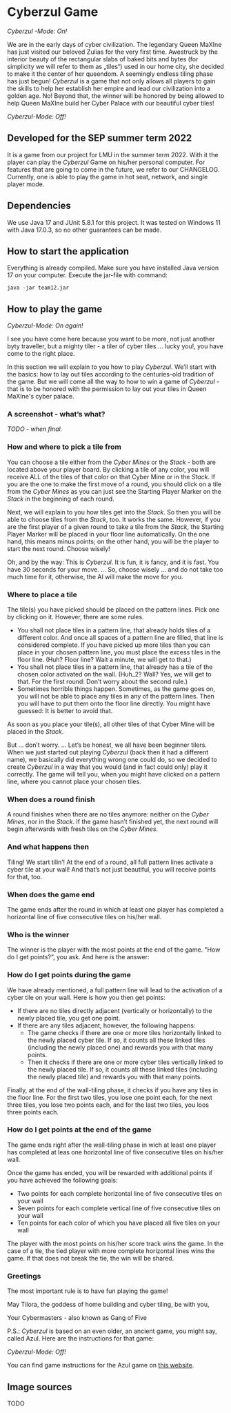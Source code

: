 # Cyberzul Game

_Cyberzul -Mode: On!_

We are in the early days of cyber civilization. The legendary Queen MaXIne has just visited our beloved Zulias for the very first time. 
Awestruck by the interior beauty of the rectangular slabs of baked bits and bytes (for simplicity we will refer to them as „tiles“) used in our home city, she decided to make it the center of her queendom. 
A seemingly endless tiling phase has just begun! _Cyberzul_ is a game that not only allows all players to gain the skills to help her establish her empire and lead our civilization into a golden age.
No! Beyond that, the winner will be honored by being allowed to help Queen MaXIne build her Cyber Palace with our beautiful cyber tiles!

_Cyberzul-Mode: Off!_

## Developed for the SEP summer term 2022 

It is a game from our project for LMU in the summer term 2022. With it the player can play the _Cyberzul_ Game on his/her
personal computer. For features that are going to come in the future, we refer to our CHANGELOG. Currently, one is able to play the game in hot seat, network, and single player mode. 

## Dependencies

We use Java 17 and JUnit 5.8.1 for this project. It was tested on Windows 11 with Java 17.0.3, so no other guarantees
can be made.

## How to start the application

Everything is already compiled. Make sure you have installed Java version 17 on your computer. Execute the jar-file with
command:

`java -jar team12.jar`

## How to play the game

_Cyberzul-Mode: On again!_

I see you have come here because you want to be more, not just another byty traveller, but a mighty tiler - a tiler of cyber tiles … lucky you!, you have come to the right place.

In this section we will explain to you how to play _Cyberzul_. We’ll start with the basics: how to lay out tiles according to the centuries-old tradition of the game. But we will come all the way to how to win a game of _Cyberzul_ - that is to be honored with the permission to lay out your tiles in Queen MaXIne's cyber palace.

### A screenshot - what’s what?

*TODO - when final.*

### How and where to pick a tile from

You can choose a tile either from the _Cyber Mines_ or the _Stack_ - both are located above your player board. By clicking a tile of any color, you will receive ALL of the tiles of that color on that Cyber Mine or in the _Stack_. If you are the one to make the first move of a round, you should click on a tile from the _Cyber Mines_ as you can just see the Starting Player Marker on the _Stack_ in the beginning of each round.

Next, we will explain to you how tiles get into the _Stack_. So then you will be able to choose tiles from the _Stack_, too. It works the same. However, if you are the first player of a given round to take a tile from the _Stack_, the Starting Player Marker will be placed in your floor line automatically. On the one hand, this means minus points; on the other hand, you will be the player to start the next round. Choose wisely!

Oh, and by the way: This is _Cyberzul_. It is fun, it is fancy, and it is fast. You have 30 seconds for your move. … So, choose wisely … and do not take too much time for it, otherwise, the AI will make the move for you.

### Where to place a tile

The tile(s) you have picked should be placed on the pattern lines. Pick one by clicking on it. However, there are some rules.

- You shall not place tiles in a pattern line, that already holds tiles of a different color. And once all spaces of a pattern line are filled, that line is considered complete. If you have picked up more tiles than you can place in your chosen pattern line, you must place the excess tiles in the floor line. (Huh? Floor line? Wait a minute, we will get to that.)
- You shall not place tiles in a pattern line, that already has a tile of the chosen color activated on the wall. (Huh_2? Wall? Yes, we will get to that. For the first round: Don’t worry about the second rule.)
- Sometimes horrible things happen. Sometimes, as the game goes on, you will not be able to place any tiles in any of the pattern lines. Then you will have to put them onto the floor line directly. You might have guessed: It is better to avoid that.

As soon as you place your tile(s), all other tiles of that Cyber Mine will be placed in the _Stack_.

But … don’t worry. … Let’s be honest, we all have been beginner tilers. When we just started out playing _Cyberzul_ (back then it had a different name), we basically did everything wrong one could do, so we decided to create _Cyberzul_ in a way that you would (and in fact could only) play it correctly. The game will tell you, when you might have clicked on a pattern line, where you cannot place your chosen tiles.

### When does a round finish

A round finishes when there are no tiles anymore: neither on the _Cyber Mines_, nor in the _Stack_. If the game hasn’t finished yet, the next round will begin afterwards with fresh tiles on the _Cyber Mines_.

### And what happens then

Tiling! We start tilin’! At the end of a round, all full pattern lines activate a cyber tile at your wall! And that’s not just beautiful, you will receive points for that, too.

### When does the game end

The game ends after the round in which at least one player has completed a horizontal line of five consecutive tiles on his/her wall.

### Who is the winner

The winner is the player with the most points at the end of the game. "How do I get points?“, you ask. And here is the answer:

### How do I get points during the game

We have already mentioned, a full pattern line will lead to the activation of a cyber tile on your wall. Here is how you then get points:

- If there are no tiles directly adjacent (vertically or horizontally) to the newly placed tile, you get one point.
- If there are any tiles adjacent, however, the following happens:
  - The game checks if there are one or more tiles horizontally linked to the newly placed cyber tile. If so, it counts all these linked tiles (including the newly placed one) and rewards you with that many points.
  - Then it checks if there are one or more cyber tiles vertically linked to the newly placed tile. If so, it counts all these linked tiles (including the newly placed tile) and rewards you with that many points.

Finally, at the end of the wall-tiling phase, it checks if you have any tiles in the floor line. For the first two tiles, you lose one point each, for the next three tiles, you lose two points each, and for the last two tiles, you loos three points each.

### How do I get points at the end of the game

The game ends right after the wall-tiling phase in wich at least one player has completed at leas one horizontal line of five consecutive tiles on his/her wall.

Once the game has ended, you will be rewarded with additional points if you have achieved the following goals:

- Two points for each complete horizontal line of five consecutive tiles on your wall
- Seven points for each complete vertical line of five consecutive tiles on your wall
- Ten points for each color of which you have placed all five tiles on your wall

The player with the most points on his/her score track wins the game. In the case of a tie, the tied player with more complete horizontal lines wins the game. If that does not break the tie, the win will be shared. 


### Greetings

The most important rule is to have fun playing the game!

May Tilora, the goddess of home building and cyber tiling, be with you,

Your Cybermasters - also known as Gang of Five

P.S.: _Cyberzul_ is based on an even older, an ancient game, you might say, called Azul. Here are the  instructions for that game:

_Cyberzul-Mode: Off!_ 

You can find game instructions for the Azul game on [this website](https://tesera.ru/images/items/1108676/EN-Azul-Rules.pdf).

## Image sources

TODO